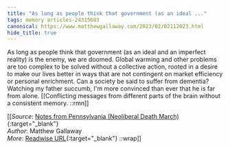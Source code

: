 ```yaml
---
title: "As long as people think that government (as an ideal ..."
tags: memory articles-24315683
canonical: https://www.matthewgallaway.com/2023/02/02112023.html
hide_title: true
---
```


As long as people think that government (as an ideal and an imperfect reality) is the enemy, we are doomed. Global warming and other problems are too complex to be solved without a collective action, rooted in a desire to make our lives better in ways that are not contingent on market efficiency or personal enrichment. Can a society be said to suffer from dementia? Watching my father succumb, I'm more convinced than ever that he is far from alone.
[[Conflicting messages from different parts of the brain without a consistent memory. ::rmn]]


[[_Source_: [Notes from Pennsylvania (Neoliberal Death March)](https://www.matthewgallaway.com/2023/02/02112023.html){:target="_blank"}<br>
_Author_: Matthew Gallaway<br>
_More_: [Readwise URL](https://readwise.io/open/475036194){:target="_blank"}
::wrap]]
